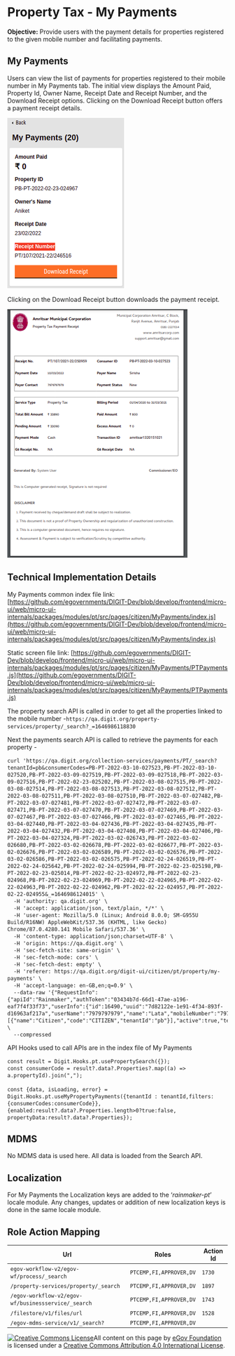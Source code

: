 # Property Tax - My Payments

**Objective:** Provide users with the payment details for properties registered to the given mobile number and facilitating payments.

## **My Payments**

Users can view the list of payments for properties registered to their mobile number in My Payments tab. The initial view displays the Amount Paid, Property Id, Owner Name, Receipt Date and Receipt Number, and the Download Receipt options. Clicking on the Download Receipt button offers a payment receipt details.&#x20;

![](<../../../../../.gitbook/assets/Screenshot from 2022-03-11 12-59-07.png>)

Clicking on the Download Receipt button downloads the payment receipt.

![](<../../../../../.gitbook/assets/Screenshot from 2022-03-11 13-32-31.png>)

## **Technical Implementation Details**

My Payments common index file link: [https://github.com/egovernments/DIGIT-Dev/blob/develop/frontend/micro-ui/web/micro-ui-internals/packages/modules/pt/src/pages/citizen/MyPayments/index.js](https://github.com/egovernments/DIGIT-Dev/blob/develop/frontend/micro-ui/web/micro-ui-internals/packages/modules/pt/src/pages/citizen/MyPayments/index.js)

Static screen file link: [https://github.com/egovernments/DIGIT-Dev/blob/develop/frontend/micro-ui/web/micro-ui-internals/packages/modules/pt/src/pages/citizen/MyPayments/PTPayments.js](https://github.com/egovernments/DIGIT-Dev/blob/develop/frontend/micro-ui/web/micro-ui-internals/packages/modules/pt/src/pages/citizen/MyPayments/PTPayments.js)

The property search API is called in order to get all the properties linked to the mobile number -`https://qa.digit.org/property-services/property/_search?_=1646986118830`

Next the payments search API is called to retrieve the payments for each property -&#x20;

```
curl 'https://qa.digit.org/collection-services/payments/PT/_search?tenantId=pb&consumerCodes=PB-PT-2022-03-10-027523,PB-PT-2022-03-10-027520,PB-PT-2022-03-09-027519,PB-PT-2022-03-09-027518,PB-PT-2022-03-09-027516,PB-PT-2022-02-23-025202,PB-PT-2022-03-08-027515,PB-PT-2022-03-08-027514,PB-PT-2022-03-08-027513,PB-PT-2022-03-08-027512,PB-PT-2022-03-08-027511,PB-PT-2022-03-08-027510,PB-PT-2022-03-07-027482,PB-PT-2022-03-07-027481,PB-PT-2022-03-07-027472,PB-PT-2022-03-07-027471,PB-PT-2022-03-07-027470,PB-PT-2022-03-07-027469,PB-PT-2022-03-07-027467,PB-PT-2022-03-07-027466,PB-PT-2022-03-07-027465,PB-PT-2022-03-04-027440,PB-PT-2022-03-04-027436,PB-PT-2022-03-04-027435,PB-PT-2022-03-04-027432,PB-PT-2022-03-04-027408,PB-PT-2022-03-04-027406,PB-PT-2022-03-04-027324,PB-PT-2022-03-02-026743,PB-PT-2022-03-02-026680,PB-PT-2022-03-02-026678,PB-PT-2022-03-02-026677,PB-PT-2022-03-02-026676,PB-PT-2022-03-02-026589,PB-PT-2022-03-02-026576,PB-PT-2022-03-02-026586,PB-PT-2022-03-02-026575,PB-PT-2022-02-24-026519,PB-PT-2022-02-24-025642,PB-PT-2022-02-24-025994,PB-PT-2022-02-23-025198,PB-PT-2022-02-23-025014,PB-PT-2022-02-23-024972,PB-PT-2022-02-23-024968,PB-PT-2022-02-23-024969,PB-PT-2022-02-22-024965,PB-PT-2022-02-22-024963,PB-PT-2022-02-22-024962,PB-PT-2022-02-22-024957,PB-PT-2022-02-22-024955&_=1646986124015' \
  -H 'authority: qa.digit.org' \
  -H 'accept: application/json, text/plain, */*' \
  -H 'user-agent: Mozilla/5.0 (Linux; Android 8.0.0; SM-G955U Build/R16NW) AppleWebKit/537.36 (KHTML, like Gecko) Chrome/87.0.4280.141 Mobile Safari/537.36' \
  -H 'content-type: application/json;charset=UTF-8' \
  -H 'origin: https://qa.digit.org' \
  -H 'sec-fetch-site: same-origin' \
  -H 'sec-fetch-mode: cors' \
  -H 'sec-fetch-dest: empty' \
  -H 'referer: https://qa.digit.org/digit-ui/citizen/pt/property/my-payments' \
  -H 'accept-language: en-GB,en;q=0.9' \
  --data-raw '{"RequestInfo":{"apiId":"Rainmaker","authToken":"03434b7d-66d1-47ae-a196-eaf7f4f33f73","userInfo":{"id":16490,"uuid":"7d82122e-1e91-4f34-893f-d16963af217a","userName":"7979797979","name":"Lata","mobileNumber":"7979797979","emailId":"lata@gmail.com","locale":null,"type":"CITIZEN","roles":[{"name":"Citizen","code":"CITIZEN","tenantId":"pb"}],"active":true,"tenantId":"pb","permanentCity":"pb.amritsar"},"msgId":"1646986124015|en_IN"}}' \
  --compressed
```

API Hooks used to call APIs are in the index file of My Payments

```
const result = Digit.Hooks.pt.usePropertySearch({});
const consumerCode = result?.data?.Properties?.map((a) => a.propertyId).join(",");

const {data, isLoading, error} = Digit.Hooks.pt.useMyPropertyPayments({tenantId : tenantId,filters: {consumerCodes:consumerCode}},{enabled:result?.data?.Properties.length>0?true:false, propertyData:result?.data?.Properties});
```

## **MDMS**

No MDMS data is used here. All data is loaded from the Search API.

## &#x20;**Localization**&#x20;

For My Payments the Localization keys are added to the ‘_rainmaker-pt_’ locale module. Any changes, updates or addition of new localization keys is done in the same locale module.

## **Role Action Mapping**

| **Url**                                             | **Roles**               | **Action Id**                       |
| --------------------------------------------------- | ----------------------- | ----------------------------------- |
| `egov-workflow-v2/egov-wf/process/_search`          | `PTCEMP,FI,APPROVER,DV` | `1730`                              |
| `/property-services/property/_search`               | `PTCEMP,FI,APPROVER,DV` | `1897`                              |
| `/egov-workflow-v2/egov-wf/businessservice/_search` | `PTCEMP,FI,APPROVER,DV` | `1743`                              |
| `/filestore/v1/files/url`                           | `PTCEMP,FI,APPROVER,DV` | `1528`                              |
| `/egov-mdms-service/v1/_search?`                    | `PTCEMP,FI,APPROVER,DV` | <p></p><p></p><p></p><p></p><p></p> |

[![Creative Commons License](https://i.creativecommons.org/l/by/4.0/80x15.png)](http://creativecommons.org/licenses/by/4.0/)All content on this page by [eGov Foundation ](https://egov.org.in/)is licensed under a [Creative Commons Attribution 4.0 International License](http://creativecommons.org/licenses/by/4.0/).
